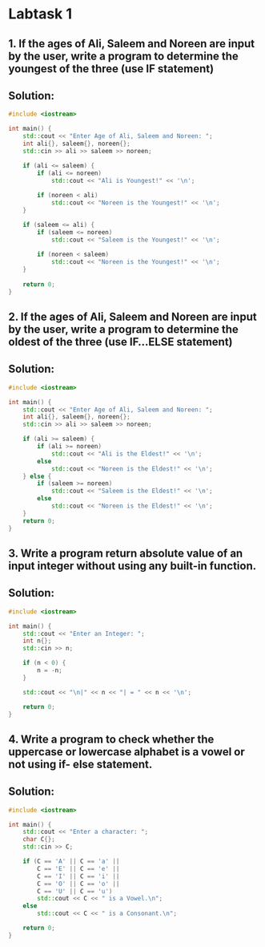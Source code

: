 # Labtask 1
## 1.	If the ages of Ali, Saleem and Noreen are input by the user, write a program to determine the youngest of the three (use IF statement)
## Solution:
```cpp
#include <iostream>

int main() {
	std::cout << "Enter Age of Ali, Saleem and Noreen: ";
	int ali{}, saleem{}, noreen{};
	std::cin >> ali >> saleem >> noreen;

	if (ali <= saleem) {
		if (ali <= noreen)
			std::cout << "Ali is Youngest!" << '\n';
		
		if (noreen < ali)
			std::cout << "Noreen is the Youngest!" << '\n';
	}

	if (saleem <= ali) {
		if (saleem <= noreen)
			std::cout << "Saleem is the Youngest!" << '\n';
		
		if (noreen < saleem)
			std::cout << "Noreen is the Youngest!" << '\n';
	}
	
	return 0;
}
```

## 2.	If the ages of Ali, Saleem and Noreen are input by the user, write a program to determine the oldest of the three (use IF…ELSE statement)
## Solution:
```cpp
#include <iostream>

int main() {
	std::cout << "Enter Age of Ali, Saleem and Noreen: ";
	int ali{}, saleem{}, noreen{};
	std::cin >> ali >> saleem >> noreen;

	if (ali >= saleem) {
		if (ali >= noreen)
			std::cout << "Ali is the Eldest!" << '\n';
		else
			std::cout << "Noreen is the Eldest!" << '\n';
	} else {
		if (saleem >= noreen)
			std::cout << "Saleem is the Eldest!" << '\n';
		else
			std::cout << "Noreen is the Eldest!" << '\n';
	}
	return 0;
}
```

## 3.	Write a program return absolute value of an input integer without using any built-in function.
## Solution:
```cpp
#include <iostream>

int main() {
	std::cout << "Enter an Integer: ";
	int n{};
	std::cin >> n;

	if (n < 0) {
		n = -n;
	}

	std::cout << "\n|" << n << "| = " << n << '\n';

	return 0;
}
```

## 4.	Write a program to check whether the uppercase or lowercase alphabet is a vowel or not using if- else statement.
## Solution:
```cpp
#include <iostream>

int main() {
	std::cout << "Enter a character: ";
	char C{};
	std::cin >> C;

	if (C == 'A' || C == 'a' ||
		C == 'E' || C == 'e' ||
		C == 'I' || C == 'i' || 
		C == 'O' || C == 'o' ||
		C == 'U' || C == 'u')
		std::cout << C << " is a Vowel.\n";	
	else
		std::cout << C << " is a Consonant.\n";

	return 0;
}
```
